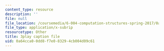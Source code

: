 ```yaml
---
content_type: resource
description: ''
file: null
file_location: /coursemedia/6-004-computation-structures-spring-2017/0a64cca00dd8f7e083294cb004d09c61_aR6X3OUAKkI.srt
file_type: application/x-subrip
resourcetype: Other
title: 3play caption file
uid: 0a64cca0-0dd8-f7e0-8329-4cb004d09c61
---
```

